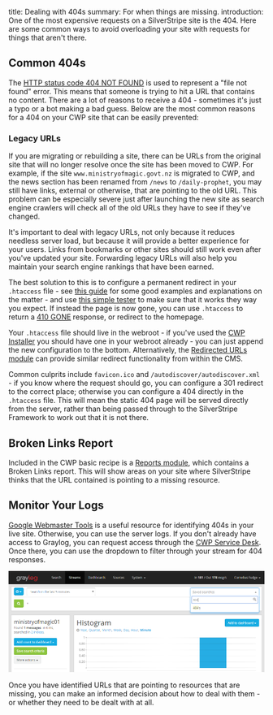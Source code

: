 title: Dealing with 404s
summary: For when things are missing.
introduction: One of the most expensive requests on a SilverStripe site is the 404. Here are some common ways to avoid overloading your site with requests for things that aren't there.

## Common 404s
The [HTTP status code 404 NOT FOUND](https://httpstatuses.com/404) is used to represent a "file not found" error. This 
means that someone is trying to hit a URL that contains no content. There are a lot of reasons to receive a 404 - 
sometimes it's just a typo or a bot making a bad guess. Below are the most common reasons for a 404 on your CWP site 
that can be easily prevented:

### Legacy URLs

If you are migrating or rebuilding a site, there can be URLs from the original site that will no longer resolve once 
the site has been moved to CWP. For example, if the site `www.ministryofmagic.govt.nz` is migrated to CWP, and the 
news section has been renamed from `/news` to `/daily-prophet`, you may still have links, external or otherwise, 
that are pointing to the old URL. This problem can be especially severe just after launching the new site as search 
engine crawlers will check all of the old URLs they have to see if they've changed.

It's important to deal with legacy URLs, not only because it reduces needless server load, but because it will 
provide a better experience for your users. Links from bookmarks or other sites should still work even after 
you've updated your site. Forwarding legacy URLs will also help you maintain your search engine rankings that have 
been earned.

The best solution to this is to configure a permanent redirect in your `.htaccess` file - see 
[this guide](http://www.johnfdoherty.com/beginners-guide-to-the-htaccess-file/) for some good examples and explanations 
on the matter - and use [this simple tester](http://htaccess.mwl.be/) to make sure that it works they way you expect. If
instead the page is now gone, you can use `.htaccess` to return a [410 GONE](https://httpstatuses.com/410) response, 
or redirect to the homepage.

Your `.htaccess` file should live in the webroot - if you've used the 
[CWP Installer](https://www.cwp.govt.nz/developer-docs/en/getting_started/)
you should have one in your webroot already - you can just append the new configuration to the bottom. Alternatively, the
[Redirected URLs module](https://github.com/silverstripe/silverstripe-redirectedurls) can provide
similar redirect functionality from within the CMS.

Common culprits include `favicon.ico` and `/autodiscover/autodiscover.xml` - if you know where the request should go, 
you can configure a 301 redirect to the correct place; otherwise you can configure a 404 directly in the `.htaccess` 
file. This will mean the static 404 page will be served directly from the server, rather than being passed through to 
the SilverStripe Framework to work out that it is not there.

## Broken Links Report

Included in the CWP basic recipe is a [Reports module](https://github.com/silverstripe/silverstripe-reports), which 
contains a Broken Links report. This will show areas on your site where SilverStripe thinks that the URL contained is 
pointing to a missing resource.

## Monitor Your Logs

[Google Webmaster Tools](https://www.google.com/webmasters) is a useful resource for identifying 404s in your live 
site. Otherwise, you can use the server logs. If you don't already have access to Graylog, you can request access
through the [CWP Service Desk](https://www.cwp.govt.nz/service-desk/new-request/). Once there, you can use the dropdown 
to filter through your stream for 404 responses.

![Filter for 404s](../_images/graylogfilters.PNG)

Once you have identified URLs that are pointing to resources that are missing, you can make an informed decision 
about how to deal with them - or whether they need to be dealt with at all.

